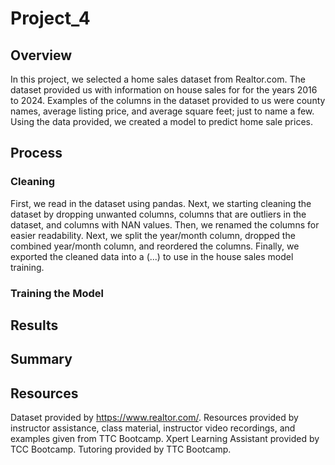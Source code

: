 # Project_4

## Overview
In this project, we selected a home sales dataset from Realtor.com. The dataset provided us with information on house sales for  for the years 2016 to 2024. Examples of the columns in the dataset provided to us were county names, average listing price, and average square feet; just to name a few. Using the data provided, we created a model to predict home sale prices.

## Process

### Cleaning
First, we read in the dataset using pandas. Next, we starting cleaning the dataset by dropping unwanted columns, columns that are outliers in the dataset, and columns with NAN values. Then, we renamed the columns for easier readability. Next, we split the year/month column, dropped the combined year/month column, and reordered the columns. Finally, we exported the cleaned data into a (...) to use in the house sales model training.

### Training the Model


## Results


## Summary

## Resources
Dataset provided by https://www.realtor.com/. 
Resources provided by instructor assistance, class material, instructor video recordings, and examples given from TTC Bootcamp. Xpert Learning Assistant provided by TCC Bootcamp. Tutoring provided by TTC Bootcamp.
